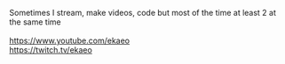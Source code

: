 Sometimes I stream, make videos, code but most of the time at least 2 at the same time<br>  
https://www.youtube.com/ekaeo<br>
https://twitch.tv/ekaeo
